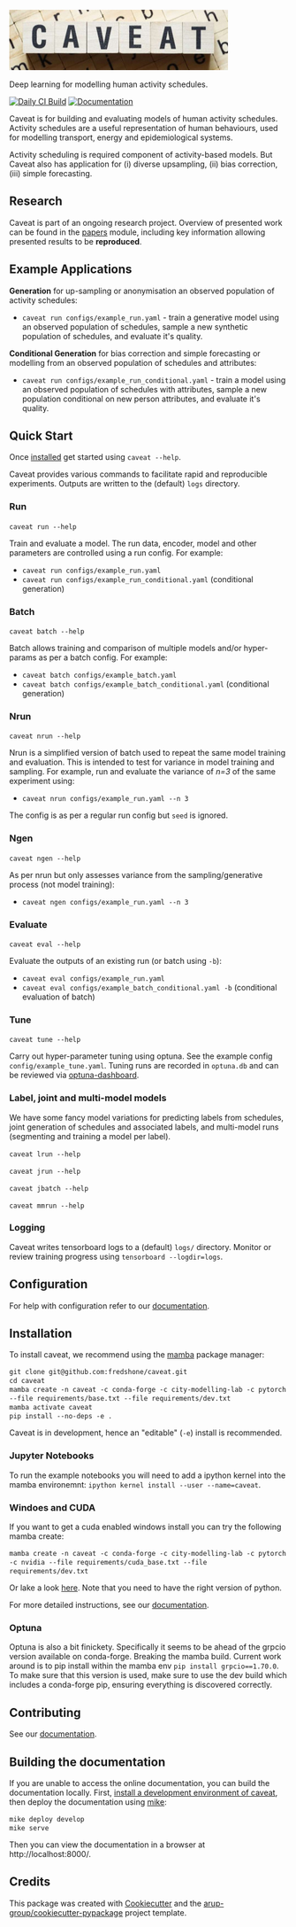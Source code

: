 <!--- the "--8<--" html comments define what part of the README to add to the index page of the documentation -->
<!--- --8<-- [start:docs] -->
![caveat](resources/logos/title.png)

Deep learning for modelling human activity schedules.

[![Daily CI Build](https://github.com/fredshone/caveat/actions/workflows/daily-scheduled-ci.yml/badge.svg)](https://github.com/fredshone/caveat/actions/workflows/daily-scheduled-ci.yml)
[![Documentation](https://github.com/fredshone/caveat/actions/workflows/pages/pages-build-deployment/badge.svg)](https://fredshone.github.io/caveat)

Caveat is for building and evaluating models of human activity schedules. Activity schedules are a useful representation of human behaviours, used for modelling transport, energy and epidemiological systems.

Activity scheduling is required component of activity-based models. But Caveat also has application for (i) diverse upsampling, (ii) bias correction, (iii) simple forecasting.

## Research

Caveat is part of an ongoing research project. Overview of presented work can be found in the [papers](https://github.com/fredshone/caveat/blob/main/papers/README.md) module, including key information allowing presented results to be **reproduced**.

## Example Applications

**Generation** for up-sampling or anonymisation an observed population of activity schedules:
- `caveat run configs/example_run.yaml` - train a generative model using an observed population of schedules, sample a new synthetic population of schedules, and evaluate it's quality.

**Conditional Generation** for bias correction and simple forecasting or modelling from an observed population of schedules and attributes:
- `caveat run configs/example_run_conditional.yaml` - train a model using an observed population of schedules with attributes, sample a new population conditional on new person attributes, and evaluate it's quality.

## Quick Start

Once [installed](#installation) get started using `caveat --help`.

Caveat provides various commands to facilitate rapid and reproducible experiments. Outputs are written to the (default) `logs` directory.

### Run

`caveat run --help`

Train and evaluate a model. The run data, encoder, model and other parameters are controlled using a run config. For example:

- `caveat run configs/example_run.yaml`
- `caveat run configs/example_run_conditional.yaml` (conditional generation)

### Batch

`caveat batch --help`

Batch allows training and comparison of multiple models and/or hyper-params as per a batch config. For example:

- `caveat batch configs/example_batch.yaml`
- `caveat batch configs/example_batch_conditional.yaml` (conditional generation)

### Nrun

`caveat nrun --help`

Nrun is a simplified version of batch used to repeat the same model training and evaluation. This is intended to test for variance in model training and sampling. For example, run and evaluate the variance of _n=3_ of the same experiment using:

- `caveat nrun configs/example_run.yaml --n 3`

The config is as per a regular run config but `seed` is ignored.

### Ngen

`caveat ngen --help`

As per nrun but only assesses variance from the sampling/generative process (not model training):

- `caveat ngen configs/example_run.yaml --n 3`

### Evaluate

`caveat eval --help`

Evaluate the outputs of an existing run (or batch using `-b`):

- `caveat eval configs/example_run.yaml`
- `caveat eval configs/example_batch_conditional.yaml -b` (conditional evaluation of batch)

### Tune

`caveat tune --help`

Carry out hyper-parameter tuning using optuna. See the example config `config/example_tune.yaml`. Tuning runs are recorded in `optuna.db` and can be reviewed via [optuna-dashboard](https://optuna-dashboard.readthedocs.io/en/latest/getting-started.html).

### Label, joint and multi-model models

We have some fancy model variations for predicting labels from schedules, joint generation of schedules and associated labels, and multi-model runs (segmenting and training a model per label).

`caveat lrun --help`

`caveat jrun --help`

`caveat jbatch --help`

`caveat mmrun --help`

### Logging

Caveat writes tensorboard logs to a (default) `logs/` directory. Monitor or review training progress using `tensorboard --logdir=logs`.

## Configuration

For help with configuration refer to our [documentation](https://fredshone.github.io/caveat/latest/configuration).

## Installation

To install caveat, we recommend using the [mamba](https://mamba.readthedocs.io/en/latest/index.html) package manager:

<!--- --8<-- [start:docs-install-dev] -->
``` shell
git clone git@github.com:fredshone/caveat.git
cd caveat
mamba create -n caveat -c conda-forge -c city-modelling-lab -c pytorch --file requirements/base.txt --file requirements/dev.txt
mamba activate caveat
pip install --no-deps -e .
```

Caveat is in development, hence an "editable" (`-e`) install is recommended.

### Jupyter Notebooks

To run the example notebooks you will need to add a ipython kernel into the mamba environemnt: `ipython kernel install --user --name=caveat`.

### Windoes and CUDA
If you want to get a cuda enabled windows install you can try the following mamba create:
```
mamba create -n caveat -c conda-forge -c city-modelling-lab -c pytorch -c nvidia --file requirements/cuda_base.txt --file requirements/dev.txt
```
Or lake a look [here](https://pytorch.org/get-started/locally/). Note that you need to have the right version of python.
<!--- --8<-- [end:docs-install-dev] -->
For more detailed instructions, see our [documentation](https://fredshone.github.io/caveat/latest/installation/).

### Optuna
Optuna is also a bit finickety. Specifically it seems to be ahead of the grpcio version available on conda-forge. Breaking the mamba build. Current work around is to pip install within the mamba env `pip install grpcio==1.70.0`. To make sure that this version is used, make sure to use the dev build which includes a conda-forge pip, ensuring everything is discovered correctly.

## Contributing

See our [documentation](https://fredshone.github.io/caveat/latest/contributing/).

## Building the documentation

If you are unable to access the online documentation, you can build the documentation locally.
First, [install a development environment of caveat](https://fredshone.github.io/caveat/latest/installation/), then deploy the documentation using [mike](https://github.com/jimporter/mike):

```
mike deploy develop
mike serve
```

Then you can view the documentation in a browser at http://localhost:8000/.


## Credits

This package was created with [Cookiecutter](https://github.com/audreyr/cookiecutter) and the [arup-group/cookiecutter-pypackage](https://github.com/arup-group/cookiecutter-pypackage) project template.